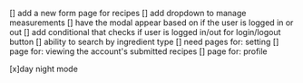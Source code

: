[] add a new form page for recipes
[] add dropdown to manage measurements
[] have the modal appear based on if the user is logged in or out
[] add conditional that checks if user is logged in/out for login/logout button
[] ability to search by ingredient type
[] need pages for: setting
[] page for: viewing the account's submitted recipes
[] page for: profile

[x]day night mode
